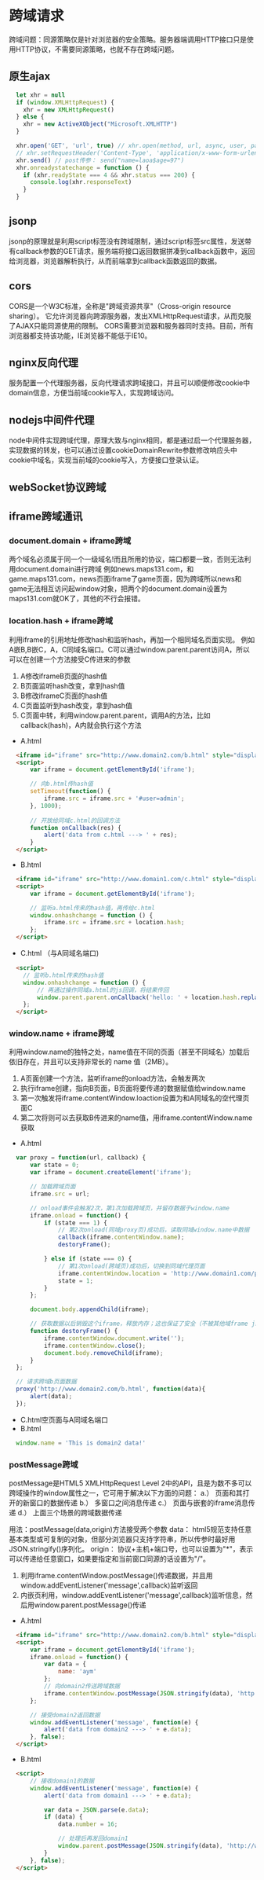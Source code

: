 <!--
 * @Author: maps131_liaoxing
 * @Date: 2021-07-09 11:54:49
 * @LastEditors: maps131_liaoxing
 * @LastEditTime: 2021-07-09 16:02:44
 * @Description: 
-->
# 跨域请求
跨域问题：同源策略仅是针对浏览器的安全策略。服务器端调用HTTP接口只是使用HTTP协议，不需要同源策略，也就不存在跨域问题。
## 原生ajax
```js
  let xhr = null
  if (window.XMLHttpRequest) {
    xhr = new XMLHttpRequest()
  } else {
    xhr = new ActiveXObject("Microsoft.XMLHTTP")
  }

  xhr.open('GET', 'url', true) // xhr.open(method, url, async, user, password);
  // xhr.setRequestHeader('Content-Type', 'application/x-www-form-urlencoded') // post请求头
  xhr.send() // post传参： send("name=laoa$age=97")
  xhr.onreadystatechange = function () {
    if (xhr.readyState === 4 && xhr.status === 200) {
      console.log(xhr.responseText)
    }
  }
```
## jsonp
jsonp的原理就是利用script标签没有跨域限制，通过script标签src属性，发送带有callback参数的GET请求，服务端将接口返回数据拼凑到callback函数中，返回给浏览器，浏览器解析执行，从而前端拿到callback函数返回的数据。
## cors
CORS是一个W3C标准，全称是"跨域资源共享"（Cross-origin resource sharing）。 它允许浏览器向跨源服务器，发出XMLHttpRequest请求，从而克服了AJAX只能同源使用的限制。 CORS需要浏览器和服务器同时支持。目前，所有浏览器都支持该功能，IE浏览器不能低于IE10。
## nginx反向代理
服务配置一个代理服务器，反向代理请求跨域接口，并且可以顺便修改cookie中domain信息，方便当前域cookie写入，实现跨域访问。
## nodejs中间件代理
node中间件实现跨域代理，原理大致与nginx相同，都是通过启一个代理服务器，实现数据的转发，也可以通过设置cookieDomainRewrite参数修改响应头中cookie中域名，实现当前域的cookie写入，方便接口登录认证。
## webSocket协议跨域

## iframe跨域通讯
### document.domain + iframe跨域
两个域名必须属于同一个一级域名!而且所用的协议，端口都要一致，否则无法利用document.domain进行跨域
例如news.maps131.com，和game.maps131.com，news页面iframe了game页面，因为跨域所以news和game无法相互访问起window对象，把两个的document.domain设置为maps131.com就OK了，其他的不行会报错。
### location.hash + iframe跨域
利用iframe的引用地址修改hash和监听hash，再加一个相同域名页面实现。
例如A嵌B,B嵌C，A，C同域名端口。C可以通过window.parent.parent访问A，所以可以在创建一个方法接受C传进来的参数
1. A修改iframeB页面的hash值
2. B页面监听hash改变，拿到hash值
3. B修改iframeC页面的hash值
4. C页面监听到hash改变，拿到hash值
5. C页面中转，利用window.parent.parent，调用A的方法，比如callback(hash)，A内就会执行这个方法
* A.html
```html
  <iframe id="iframe" src="http://www.domain2.com/b.html" style="display:none;"></iframe>
  <script>
      var iframe = document.getElementById('iframe');

      // 向b.html传hash值
      setTimeout(function() {
          iframe.src = iframe.src + '#user=admin';
      }, 1000);
      
      // 开放给同域c.html的回调方法
      function onCallback(res) {
          alert('data from c.html ---> ' + res);
      }
  </script>
```
* B.html
```html
  <iframe id="iframe" src="http://www.domain1.com/c.html" style="display:none;"></iframe>
  <script>
      var iframe = document.getElementById('iframe');

      // 监听a.html传来的hash值，再传给c.html
      window.onhashchange = function () {
          iframe.src = iframe.src + location.hash;
      };
  </script>
```
* C.html （与A同域名端口)
```html
  <script>
    // 监听b.html传来的hash值
    window.onhashchange = function () {
        // 再通过操作同域a.html的js回调，将结果传回
        window.parent.parent.onCallback('hello: ' + location.hash.replace('#user=', ''));
    };
  </script>
```
### window.name + iframe跨域
利用window.name的独特之处，name值在不同的页面（甚至不同域名）加载后依旧存在，并且可以支持非常长的 name 值（2MB）。
1. A页面创建一个方法，监听iframe的onload方法，会触发两次
2. 执行iframe创建，指向B页面，B页面将要传递的数据赋值给window.name
3. 第一次触发将iframe.contentWindow.loaction设置为和A同域名的空代理页面C
4. 第二次将则可以去获取B传进来的name值，用iframe.contentWindow.name获取
* A.html
```js
  var proxy = function(url, callback) {
      var state = 0;
      var iframe = document.createElement('iframe');

      // 加载跨域页面
      iframe.src = url;

      // onload事件会触发2次，第1次加载跨域页，并留存数据于window.name
      iframe.onload = function() {
          if (state === 1) {
              // 第2次onload(同域proxy页)成功后，读取同域window.name中数据
              callback(iframe.contentWindow.name);
              destoryFrame();

          } else if (state === 0) {
              // 第1次onload(跨域页)成功后，切换到同域代理页面
              iframe.contentWindow.location = 'http://www.domain1.com/proxy.html';
              state = 1;
          }
      };

      document.body.appendChild(iframe);

      // 获取数据以后销毁这个iframe，释放内存；这也保证了安全（不被其他域frame js访问）
      function destoryFrame() {
          iframe.contentWindow.document.write('');
          iframe.contentWindow.close();
          document.body.removeChild(iframe);
      }
  };

  // 请求跨域b页面数据
  proxy('http://www.domain2.com/b.html', function(data){
      alert(data);
  });
```
* C.html空页面与A同域名端口
* B.html
```js
  window.name = 'This is domain2 data!'
```
### postMessage跨域
postMessage是HTML5 XMLHttpRequest Level 2中的API，且是为数不多可以跨域操作的window属性之一，它可用于解决以下方面的问题：
a.） 页面和其打开的新窗口的数据传递
b.） 多窗口之间消息传递
c.） 页面与嵌套的iframe消息传递
d.） 上面三个场景的跨域数据传递

用法：postMessage(data,origin)方法接受两个参数
data： html5规范支持任意基本类型或可复制的对象，但部分浏览器只支持字符串，所以传参时最好用JSON.stringify()序列化。
origin： 协议+主机+端口号，也可以设置为"*"，表示可以传递给任意窗口，如果要指定和当前窗口同源的话设置为"/"。
1. 利用iframe.contentWindow.postMessage()传递数据，并且用window.addEventListener('message',callback)监听返回
2. 内嵌页利用，window.addEventListener('message',callback)监听信息，然后用window.parent.postMessage()传递
* A.html
```html
  <iframe id="iframe" src="http://www.domain2.com/b.html" style="display:none;"></iframe>
  <script>       
      var iframe = document.getElementById('iframe');
      iframe.onload = function() {
          var data = {
              name: 'aym'
          };
          // 向domain2传送跨域数据
          iframe.contentWindow.postMessage(JSON.stringify(data), 'http://www.domain2.com');
      };

      // 接受domain2返回数据
      window.addEventListener('message', function(e) {
          alert('data from domain2 ---> ' + e.data);
      }, false);
  </script>
```
* B.html
```html
  <script>
      // 接收domain1的数据
      window.addEventListener('message', function(e) {
          alert('data from domain1 ---> ' + e.data);

          var data = JSON.parse(e.data);
          if (data) {
              data.number = 16;

              // 处理后再发回domain1
              window.parent.postMessage(JSON.stringify(data), 'http://www.domain1.com');
          }
      }, false);
  </script>
```